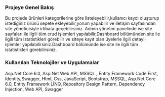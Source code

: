 ### Projeye Genel Bakış 
Bu projede ürünleri kategorilerine göre listeleyebilir,kullanıcı kaydı oluşturup istediğiniz ürünü sepete ekleyebilir,yorum yapabilir ve iletişim sayfasından site yöneticisiyle irtibata geçebilirsiniz. Admin yönetim panelinde ise site sayfaları ile ilgili tüm crud işlemleri yapılabilir,Dashboard bölümünden site ile ilgili tüm istatistikleri görebilir ve siteye kayıt olan üyelerle ilgili detaylı işlemler yapılabilirsiniz.Dashboard bölümünde ise site ile ilgili tüm istatistikleri görebilirsiniz.

### Kullanılan Teknolojiler ve Uygulamalar
Asp.Net Core 6.0, Asp.Net Web API, MSSQL , Entity Framework Code First, Identity,Swagger, Html, Css, JavaScript, Bootstrap, MSSQL, Asp.Net Core 6.0, Entity Framework LİNQ, Repository Design Pattern, Dependency Injection, Web APİ,  Swagger 

